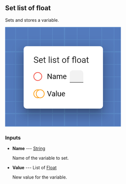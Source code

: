 ## Set list of float

Sets and stores a variable.

![Set list of float](assets/img/cards/setFloat_n.png)


### Inputs


* **Name** --- [String](types/String.html)

  Name of the variable to set.

* **Value** --- List of [Float](types/Float.html)

  New value for the variable.







